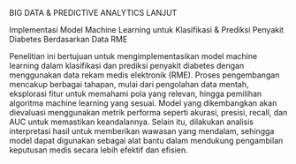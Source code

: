 BIG DATA & PREDICTIVE ANALYTICS LANJUT 

Implementasi Model Machine Learning untuk Klasifikasi & Prediksi Penyakit Diabetes Berdasarkan Data RME

Penelitian ini bertujuan untuk mengimplementasikan model machine learning dalam klasifikasi dan prediksi penyakit diabetes dengan menggunakan data rekam medis elektronik (RME). Proses pengembangan mencakup berbagai tahapan, mulai dari pengolahan data mentah, eksplorasi fitur untuk memahami pola yang relevan, hingga pemilihan algoritma machine learning yang sesuai. Model yang dikembangkan akan dievaluasi menggunakan metrik performa seperti akurasi, presisi, recall, dan AUC untuk memastikan keandalannya. Selain itu, dilakukan analisis interpretasi hasil untuk memberikan wawasan yang mendalam, sehingga model dapat digunakan sebagai alat bantu dalam mendukung pengambilan keputusan medis secara lebih efektif dan efisien.
